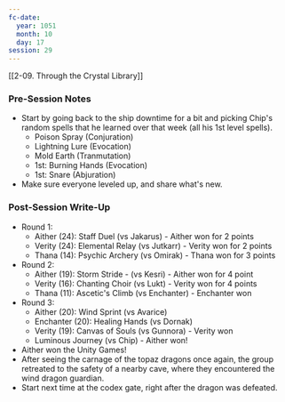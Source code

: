 ```yaml
---
fc-date:
  year: 1051
  month: 10
  day: 17
session: 29
---
```

 [[2-09. Through the Crystal Library]]

### Pre-Session Notes

* Start by going back to the ship downtime for a bit and picking Chip's random spells that he learned over that week (all his 1st level spells).
	* Poison Spray (Conjuration)
	* Lightning Lure (Evocation)
	* Mold Earth (Tranmutation)
	* 1st: Burning Hands (Evocation)
	* 1st: Snare (Abjuration)
* Make sure everyone leveled up, and share what's new.

### Post-Session Write-Up

- Round 1:
	- Aither (24): Staff Duel (vs Jakarus) - Aither won for 2 points
	- Verity (24): Elemental Relay (vs Jutkarr) - Verity won for 2 points
	- Thana (14): Psychic Archery (vs Omirak) - Thana won for 3 points
- Round 2: 
	- Aither (19): Storm Stride - (vs Kesri) - Aither won for 4 point
	- Verity (16): Chanting Choir (vs Lukt) - Verity won for 4 points
	- Thana (11): Ascetic's Climb (vs Enchanter) - Enchanter won
- Round 3:
	- Aither (20): Wind Sprint (vs Avarice)
	- Enchanter (20): Healing Hands (vs Dornak)
	- Verity (19): Canvas of Souls (vs Gunnora) - Verity won
	- Luminous Journey (vs Chip) - Aither won!
- Aither won the Unity Games!
- After seeing the carnage of the topaz dragons once again, the group retreated to the safety of a nearby cave, where they encountered the wind dragon guardian.
- Start next time at the codex gate, right after the dragon was defeated.
